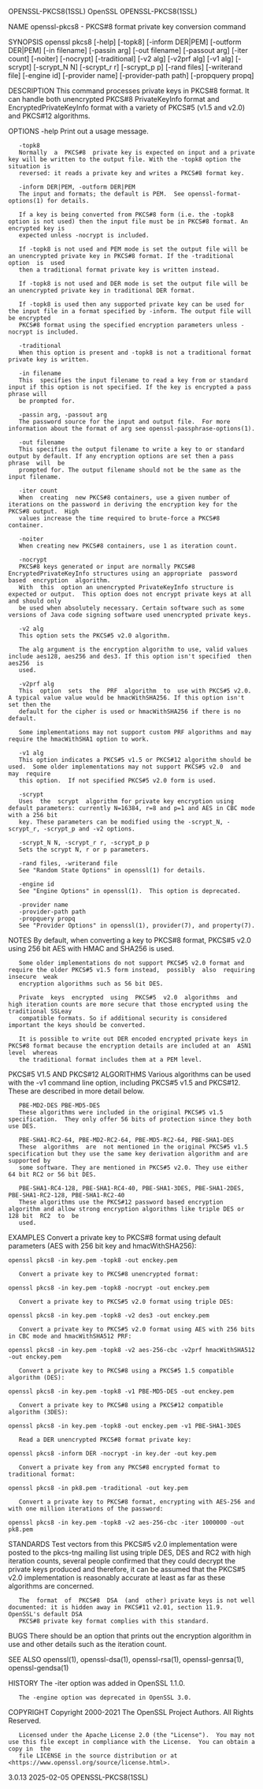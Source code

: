 OPENSSL-PKCS8(1SSL)							    OpenSSL							   OPENSSL-PKCS8(1SSL)

NAME
       openssl-pkcs8 - PKCS#8 format private key conversion command

SYNOPSIS
       openssl pkcs8 [-help] [-topk8] [-inform DER|PEM] [-outform DER|PEM] [-in filename] [-passin arg] [-out filename] [-passout arg] [-iter count] [-noiter]
       [-nocrypt] [-traditional] [-v2 alg] [-v2prf alg] [-v1 alg] [-scrypt] [-scrypt_N N] [-scrypt_r r] [-scrypt_p p] [-rand files] [-writerand file] [-engine
       id] [-provider name] [-provider-path path] [-propquery propq]

DESCRIPTION
       This command processes private keys in PKCS#8 format. It can handle both unencrypted PKCS#8 PrivateKeyInfo format and EncryptedPrivateKeyInfo format
       with a variety of PKCS#5 (v1.5 and v2.0) and PKCS#12 algorithms.

OPTIONS
       -help
	   Print out a usage message.

       -topk8
	   Normally  a	PKCS#8	private key is expected on input and a private key will be written to the output file. With the -topk8 option the situation is
	   reversed: it reads a private key and writes a PKCS#8 format key.

       -inform DER|PEM, -outform DER|PEM
	   The input and formats; the default is PEM.  See openssl-format-options(1) for details.

	   If a key is being converted from PKCS#8 form (i.e. the -topk8 option is not used) then the input file must be in PKCS#8 format. An encrypted key is
	   expected unless -nocrypt is included.

	   If -topk8 is not used and PEM mode is set the output file will be an unencrypted private key in PKCS#8 format. If the -traditional option  is  used
	   then a traditional format private key is written instead.

	   If -topk8 is not used and DER mode is set the output file will be an unencrypted private key in traditional DER format.

	   If -topk8 is used then any supported private key can be used for the input file in a format specified by -inform. The output file will be encrypted
	   PKCS#8 format using the specified encryption parameters unless -nocrypt is included.

       -traditional
	   When this option is present and -topk8 is not a traditional format private key is written.

       -in filename
	   This	 specifies the input filename to read a key from or standard input if this option is not specified. If the key is encrypted a pass phrase will
	   be prompted for.

       -passin arg, -passout arg
	   The password source for the input and output file.  For more information about the format of arg see openssl-passphrase-options(1).

       -out filename
	   This specifies the output filename to write a key to or standard output by default. If any encryption options are set then a pass  phrase  will  be
	   prompted for. The output filename should not be the same as the input filename.

       -iter count
	   When	 creating  new PKCS#8 containers, use a given number of iterations on the password in deriving the encryption key for the PKCS#8 output.  High
	   values increase the time required to brute-force a PKCS#8 container.

       -noiter
	   When creating new PKCS#8 containers, use 1 as iteration count.

       -nocrypt
	   PKCS#8 keys generated or input are normally PKCS#8 EncryptedPrivateKeyInfo structures using an appropriate  password	 based	encryption  algorithm.
	   With	 this  option an unencrypted PrivateKeyInfo structure is expected or output.  This option does not encrypt private keys at all and should only
	   be used when absolutely necessary. Certain software such as some versions of Java code signing software used unencrypted private keys.

       -v2 alg
	   This option sets the PKCS#5 v2.0 algorithm.

	   The alg argument is the encryption algorithm to use, valid values include aes128, aes256 and des3. If this option isn't specified  then  aes256  is
	   used.

       -v2prf alg
	   This	 option	 sets  the  PRF	 algorithm  to	use with PKCS#5 v2.0. A typical value value would be hmacWithSHA256. If this option isn't set then the
	   default for the cipher is used or hmacWithSHA256 if there is no default.

	   Some implementations may not support custom PRF algorithms and may require the hmacWithSHA1 option to work.

       -v1 alg
	   This option indicates a PKCS#5 v1.5 or PKCS#12 algorithm should be used.  Some older implementations may not support PKCS#5 v2.0  and  may  require
	   this option.	 If not specified PKCS#5 v2.0 form is used.

       -scrypt
	   Uses	 the  scrypt  algorithm for private key encryption using default parameters: currently N=16384, r=8 and p=1 and AES in CBC mode with a 256 bit
	   key. These parameters can be modified using the -scrypt_N, -scrypt_r, -scrypt_p and -v2 options.

       -scrypt_N N, -scrypt_r r, -scrypt_p p
	   Sets the scrypt N, r or p parameters.

       -rand files, -writerand file
	   See "Random State Options" in openssl(1) for details.

       -engine id
	   See "Engine Options" in openssl(1).	This option is deprecated.

       -provider name
       -provider-path path
       -propquery propq
	   See "Provider Options" in openssl(1), provider(7), and property(7).

NOTES
       By default, when converting a key to PKCS#8 format, PKCS#5 v2.0 using 256 bit AES with HMAC and SHA256 is used.

       Some older implementations do not support PKCS#5 v2.0 format and require the older PKCS#5 v1.5 form instead,  possibly  also  requiring	insecure  weak
       encryption algorithms such as 56 bit DES.

       Private	keys  encrypted	 using	PKCS#5	v2.0  algorithms  and  high iteration counts are more secure that those encrypted using the traditional SSLeay
       compatible formats. So if additional security is considered important the keys should be converted.

       It is possible to write out DER encoded encrypted private keys in PKCS#8 format because the encryption details are included at an  ASN1	level  whereas
       the traditional format includes them at a PEM level.

PKCS#5 V1.5 AND PKCS#12 ALGORITHMS
       Various algorithms can be used with the -v1 command line option, including PKCS#5 v1.5 and PKCS#12. These are described in more detail below.

       PBE-MD2-DES PBE-MD5-DES
	   These algorithms were included in the original PKCS#5 v1.5 specification.  They only offer 56 bits of protection since they both use DES.

       PBE-SHA1-RC2-64, PBE-MD2-RC2-64, PBE-MD5-RC2-64, PBE-SHA1-DES
	   These  algorithms  are  not mentioned in the original PKCS#5 v1.5 specification but they use the same key derivation algorithm and are supported by
	   some software. They are mentioned in PKCS#5 v2.0. They use either 64 bit RC2 or 56 bit DES.

       PBE-SHA1-RC4-128, PBE-SHA1-RC4-40, PBE-SHA1-3DES, PBE-SHA1-2DES, PBE-SHA1-RC2-128, PBE-SHA1-RC2-40
	   These algorithms use the PKCS#12 password based encryption algorithm and allow strong encryption algorithms like triple DES or 128 bit  RC2	to  be
	   used.

EXAMPLES
       Convert a private key to PKCS#8 format using default parameters (AES with 256 bit key and hmacWithSHA256):

	openssl pkcs8 -in key.pem -topk8 -out enckey.pem

       Convert a private key to PKCS#8 unencrypted format:

	openssl pkcs8 -in key.pem -topk8 -nocrypt -out enckey.pem

       Convert a private key to PKCS#5 v2.0 format using triple DES:

	openssl pkcs8 -in key.pem -topk8 -v2 des3 -out enckey.pem

       Convert a private key to PKCS#5 v2.0 format using AES with 256 bits in CBC mode and hmacWithSHA512 PRF:

	openssl pkcs8 -in key.pem -topk8 -v2 aes-256-cbc -v2prf hmacWithSHA512 -out enckey.pem

       Convert a private key to PKCS#8 using a PKCS#5 1.5 compatible algorithm (DES):

	openssl pkcs8 -in key.pem -topk8 -v1 PBE-MD5-DES -out enckey.pem

       Convert a private key to PKCS#8 using a PKCS#12 compatible algorithm (3DES):

	openssl pkcs8 -in key.pem -topk8 -out enckey.pem -v1 PBE-SHA1-3DES

       Read a DER unencrypted PKCS#8 format private key:

	openssl pkcs8 -inform DER -nocrypt -in key.der -out key.pem

       Convert a private key from any PKCS#8 encrypted format to traditional format:

	openssl pkcs8 -in pk8.pem -traditional -out key.pem

       Convert a private key to PKCS#8 format, encrypting with AES-256 and with one million iterations of the password:

	openssl pkcs8 -in key.pem -topk8 -v2 aes-256-cbc -iter 1000000 -out pk8.pem

STANDARDS
       Test  vectors  from  this PKCS#5 v2.0 implementation were posted to the pkcs-tng mailing list using triple DES, DES and RC2 with high iteration counts,
       several people confirmed that they could decrypt the private keys produced and therefore, it can be assumed that	 the  PKCS#5  v2.0  implementation  is
       reasonably accurate at least as far as these algorithms are concerned.

       The  format  of	PKCS#8	DSA  (and  other) private keys is not well documented: it is hidden away in PKCS#11 v2.01, section 11.9. OpenSSL's default DSA
       PKCS#8 private key format complies with this standard.

BUGS
       There should be an option that prints out the encryption algorithm in use and other details such as the iteration count.

SEE ALSO
       openssl(1), openssl-dsa(1), openssl-rsa(1), openssl-genrsa(1), openssl-gendsa(1)

HISTORY
       The -iter option was added in OpenSSL 1.1.0.

       The -engine option was deprecated in OpenSSL 3.0.

COPYRIGHT
       Copyright 2000-2021 The OpenSSL Project Authors. All Rights Reserved.

       Licensed under the Apache License 2.0 (the "License").  You may not use this file except in compliance with the License.	 You can obtain a copy in  the
       file LICENSE in the source distribution or at <https://www.openssl.org/source/license.html>.

3.0.13									  2025-02-05							   OPENSSL-PKCS8(1SSL)
